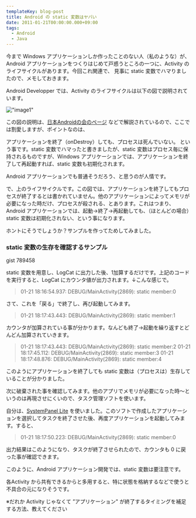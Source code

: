 ```yaml
---
templateKey: blog-post
title: Android の static 変数はヤバい
date: 2011-01-21T00:00:00.000+09:00
tags:
  - Android
  - Java
---
```

今まで Windows アプリケーションしか作ったことのない人（私のような）が、Android アプリケーションをつくりはじめて戸惑うところの一つに、Activity のライフサイクルがあります。今回これ関連で、 見事に static 変数でハマりましたので、メモしておきます。
<!--more-->

Android Developper では、Activity のライフサイクルは以下の図で説明されています。

!["image1"](https://developer.android.com/images/activity_lifecycle.png)

この図の説明は、[日本Androidの会のページ](http://www.android-group.jp/index.php?cmd=read&page=%CA%D9%B6%AF%B2%F1%2FAndroid%20SDK%20WG%20%C2%E81%B2%F3%20%A5%BB%A5%C3%A5%B7%A5%E7%A5%F3%A1%CA2008.10.25%A1%CB&word=activity#iee83184) などで解説されているので、ここでは割愛しますが、ポイントなのは、

アプリケーションを終了（onDestroy）しても、プロセスは死んでいない。
という事です。static 変数でハマったと書きましたが、static 変数はプロセス毎に保持されるものですが、Windows アプリケーションでは、アプリケーションを終了して再起動すれば、static 変数も初期化されます。

Android アプリケーションでも普通そうだろう、と思うのが人情です。

で、上のライフサイクルです。この図では、アプリケーションを終了してもプロセスが終了するとは書かれていません。他のアプリケーションによってメモリが必要になった時だけ、プロセスが殺される、とあります。これはつまり、Android アプリケーションでは、起動→終了→再起動しても、（ほとんどの場合）static 変数は初期化されない、という事になります。

ホントにそうでしょうか？サンプルを作ってためしてみました。

### static 変数の生存を確認するサンプル

gist 789458

static 変数を用意し、LogCat に出力した後、1加算するだけです。上記のコードを実行すると、LogCat にカウンタ値が出力されます。↓こんな感じで。

> 01-21 18:16:54.937: DEBUG/MainActivity(2869): static member:0

さて、これを「戻る」で終了し、再び起動してみます。

> 01-21 18:17:43.443: DEBUG/MainActivity(2869): static member:1

カウンタが加算されている事が分かります。なんども終了→起動を繰り返すとどんどん加算されていきます。

> 01-21 18:17:43.443: DEBUG/MainActivity(2869): static member:2
> 01-21 18:17:45.112: DEBUG/MainActivity(2869): static member:3
> 01-21 18:17:48.876: DEBUG/MainActivity(2869): static member:4 

このようにアプリケーションを終了しても static 変数は（プロセスは）生存していることが分かりました。

次に破棄された事を確認してみます。他のアプリでメモリが必要になった時～というのは再現させにくいので、タスク管理ソフトを使います。

自分は、[SystemPanel Lite](http://jp.androlib.com/android.application.nextapp-systempanel-iFtq.aspx) を使いました。このソフトで作成したアプリケーションを選択してタスクを終了させた後、再度アプリケーションを起動してみます。すると、

> 01-21 18:17:50.223: DEBUG/MainActivity(2869): static member:0

出力結果はこのようになり、タスクが終了させられたので、カウンタも 0 に戻った事が確認できます。

このように、Android アプリケーション開発では、static 変数は要注意です。

各Activity から共有できるからと多用すると、特に状態を格納するなどで使うと不具合の元になりそうです。

※だれか Activity じゃなくて ”アプリケーション" が終了するタイミングを補足する方法、教えてください
